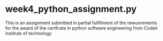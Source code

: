 # week4_python_assignment.py
This is an assignment submitted in partial fullfilment of the rewuorements for the award of the certfcate in python software
engineering from Codeit institute of technology

